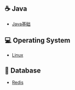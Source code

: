 
## ☕️ Java

- [Java基础](Notes/Java%20基础.md)


##  💻 Operating System

- [Linux](Notes/Linux.md)



## 💾 Database

- [Redis](Notes/Redis.md)

